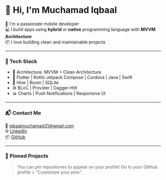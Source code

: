 # 👋 Hi, I'm Muchamad Iqbaal

🎯 I'm a passionate mobile developer  
💻 I build apps using **hybrid** or **native** programming language with **MVVM Architecture**  
📦 I love building clean and maintainable projects

---

### 🚀 Tech Stack

- 🧠 Architecture: MVVM + Clean Architecture
- 📱 Flutter | Kotlin Jetpack Compose | Cordova | Java | Swift
- 💾 Hive | Room | SQLite
- ⚙️ BLoC | Provider | Dagger-Hilt
- 📊 Charts | Push Notifications | Responsive UI

---

### 📬 Contact Me

📧 iqbaalmuchamad31@gmail.com  
🌐 [LinkedIn]([https://linkedin.com/in/muchamadiqbaal08])  
📦 [GitHub](https://github.com/muchamadiqbaal08)

---

### 📌 Pinned Projects

> You can pin repositories to appear on your profile! Go to your GitHub profile > "Customize your pins".

